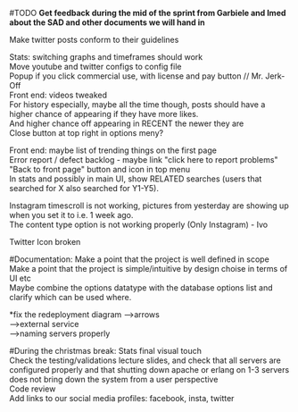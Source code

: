 #TODO
<b>Get feedback during the mid of the sprint from Garbiele and Imed about the SAD and other documents we will hand in</b><br />

Make twitter posts conform to their guidelines <br />

Stats: switching graphs and timeframes should work<br />
Move youtube and twitter configs to config file<br />
Popup if you click commercial use, with license and pay button // Mr. Jerk-Off<br />
Front end: videos tweaked<br />
For history especially, maybe all the time though, posts should have a higher chance of appearing if they have more likes.<br />
And higher chance off appearing in RECENT the newer they are<br />
Close button at top right in options meny?<br />

Front end: maybe list of trending things on the first page<br />
Error report / defect backlog - maybe link "click here to report problems"<br />
"Back to front page" button and icon in top menu<br />
In stats and possibly in main UI, show RELATED searches (users that searched for X also searched for Y1-Y5).<br />

Instagram timescroll is not working, pictures from yesterday are showing up when you set it to i.e. 1 week ago.<br />
The content type option is not working properly (Only Instagram) - Ivo<br />

Twitter Icon broken <br />

#Documentation:
Make a point that the project is well defined in scope<br />
Make a point that the project is simple/intuitive by design choise in terms of UI etc<br />
Maybe combine the options datatype with the database options list and clarify which can be used where.<br />

*fix the redeployment diagram 
-->arrows<br /> 
-->external service<br />
-->naming servers properly <br />

#During the christmas break:
Stats final visual touch<br />
Check the testing/validations lecture slides, and check that all servers are configured properly and that shutting down apache or erlang on 1-3 servers does not bring down the system from a user perspective<br />
Code review <br/>
Add links to our social media profiles: facebook, insta, twitter<br />
